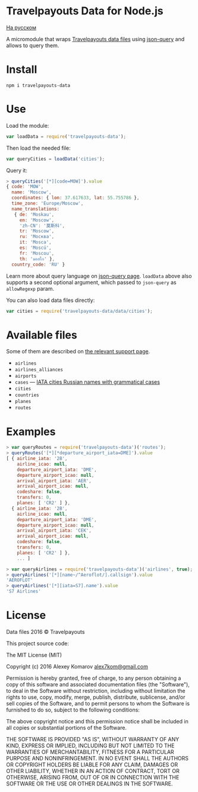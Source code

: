 # Travelpayouts Data for Node.js

[На русском](README.md)

A micromodule that wraps [Travelpayouts data files](https://support.travelpayouts.com/hc/en-us/articles/203956163-Data-Access-API#05) using [json-query](https://github.com/mmckegg/json-query) and allows to query them.

# Install

```
npm i travelpayouts-data
```

# Use

Load the module:

```js
var loadData = require('travelpayouts-data');
```

Then load the needed file:

```js
var queryCities = loadData('cities');
```

Query it:

```js
> queryCities('[*][code=MOW]').value
{ code: 'MOW',
  name: 'Moscow',
  coordinates: { lon: 37.617633, lat: 55.755786 },
  time_zone: 'Europe/Moscow',
  name_translations:
   { de: 'Moskau',
     en: 'Moscow',
     'zh-CN': '莫斯科',
     tr: 'Moscow',
     ru: 'Москва',
     it: 'Mosca',
     es: 'Moscú',
     fr: 'Moscou',
     th: 'มอสโก' },
  country_code: 'RU' }
```

Learn more about query language on [json-query page](https://github.com/mmckegg/json-query). `loadData` above also supports a second optional argument, which passed to `json-query` as `allowRegexp` param.

You can also load data files directly:

```js
var cities = require('travelpayouts-data/data/cities');
```

# Available files

Some of them are described on [the relevant support page](https://support.travelpayouts.com/hc/en-us/articles/203956163-Data-Access-API#05).

* `airlines`
* `airlines_alliances`
* `airports`
* `cases` — [IATA cities Russian names with grammatical cases](https://support.travelpayouts.com/hc/ru/articles/203956063-%D0%91%D0%B0%D0%B7%D1%8B-IATA)
* `cities`
* `countries`
* `planes`
* `routes`

# Examples

```js
> var queryRoutes = require('travelpayouts-data')('routes');
> queryRoutes('[*][*departure_airport_iata=DME]').value
[ { airline_iata: '2B',
    airline_icao: null,
    departure_airport_iata: 'DME',
    departure_airport_icao: null,
    arrival_airport_iata: 'AER',
    arrival_airport_icao: null,
    codeshare: false,
    transfers: 0,
    planes: [ 'CR2' ] },
  { airline_iata: '2B',
    airline_icao: null,
    departure_airport_iata: 'DME',
    departure_airport_icao: null,
    arrival_airport_iata: 'CEK',
    arrival_airport_icao: null,
    codeshare: false,
    transfers: 0,
    planes: [ 'CR2' ] },
    ... ]
```

```js
> var queryAirlines = require('travelpayouts-data')('airlines', true);
> queryAirlines('[*][name~/^Aeroflot/].callsign').value
'AEROFLOT'
> queryAirlines('[*][iata=S7].name').value
'S7 Airlines'
```

# License

Data files 2016 © Travelpayouts

This project source code:

The MIT License (MIT)

Copyright (c) 2016 Alexey Komarov <alex7kom@gmail.com>

Permission is hereby granted, free of charge, to any person obtaining a copy of
this software and associated documentation files (the "Software"), to deal in
the Software without restriction, including without limitation the rights to
use, copy, modify, merge, publish, distribute, sublicense, and/or sell copies of
the Software, and to permit persons to whom the Software is furnished to do so,
subject to the following conditions:

The above copyright notice and this permission notice shall be included in all
copies or substantial portions of the Software.

THE SOFTWARE IS PROVIDED "AS IS", WITHOUT WARRANTY OF ANY KIND, EXPRESS OR
IMPLIED, INCLUDING BUT NOT LIMITED TO THE WARRANTIES OF MERCHANTABILITY, FITNESS
FOR A PARTICULAR PURPOSE AND NONINFRINGEMENT. IN NO EVENT SHALL THE AUTHORS OR
COPYRIGHT HOLDERS BE LIABLE FOR ANY CLAIM, DAMAGES OR OTHER LIABILITY, WHETHER
IN AN ACTION OF CONTRACT, TORT OR OTHERWISE, ARISING FROM, OUT OF OR IN
CONNECTION WITH THE SOFTWARE OR THE USE OR OTHER DEALINGS IN THE SOFTWARE.
